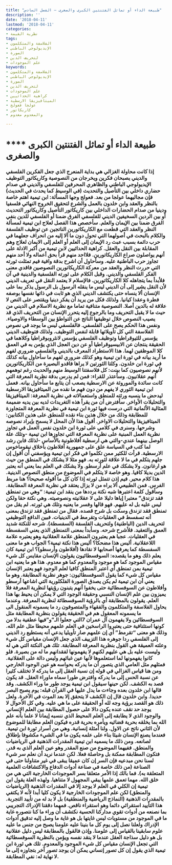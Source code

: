 ```yaml
---
title: "طبيعة الداء أو تماثل الفتنتين الكبرى والصغرى – الفصل السادس"
description: ''
date: '2018-04-11'
lastmod: '2018-04-11'
categories:
- نظرية القيمة
tags:
- الفلاسفة والمتكلمون
- الإيديولوجي الباطني
- الصورة
- لتحريف الدين
- علم الموجودات
keywords:
- الفلاسفة والمتكلمون
- الإيديولوجي الباطني
- الصورة
- لتحريف الدين
- علم الموجودات
- كراهية الحداثيين
- الميتافيزيقا الارسطية
- عولجا فعولج
- كاريكاتور
- والمعدوم معدوم

---
```

# **** **طبيعة الداء** **أو تماثل الفتنتين الكبرى والصغرى**

### إذا كانت محاولة الغزالي هي بداية المنعرج الذي جعل الفكرين الفلسفي والديني يصبحان فكرين ويخرجان من النصوصية وكاريكاتور التوظيف الإيديولوجي الباطني والظاهري المحرفين للفلسفي والديني في صدام حضاري داخلي بين التأصيل والتحديث (في الوسيط كما يحدث في الحديث) فإن مجاليهما عولجا من بعد. فعولج وجها المسألة: ابن تيمية اهتم خاصة بالنظر والعقد وابن خلدون بالعمل والشرع لتحقيق الخروج النهائي فلسفيا ودينيا من صدام الحضارات الداخلي بين كاريكاتور التأصيل وكاريكاتور التحديث أو بين الردين السخيفين الديني للفلسفي الفرق ضمنا أو الفلسفي للدين بنفي الفرق ضمنا بين الإيمان والعلم. سأخصص هذا الفصل لعلاج ابن تيمية لمسألة النظر والعقد التي قطعت مع الكاريكاتورين الناتجين عن توظيف الفلسفة والكلام بالبحث في أصولهما التي تحول دون ما آلا إليه من انحراف جعلهما في حرب دائمة بسبب عبث رد الإيمان إلى العلم أو العلم إلى الايمان لعلاج وهم المقابلة بين النقل والعقل. كراهية الحداثيين لابن تيمية من أكبر الادلة على أنهم يواصلون صراع الكاريكاتورين. فلااحد منهم قرأ بحق أعماله ولا أحد منهم تجاوز حرب الباطنية عليه. وسأحاول أن اشرح بدقة وافية فيم تمثلت ثورته التي حررت النظر والعقد من معركة الكاريكاتورين النصوصين فاقدي معنى الفكر الفلسفي والديني. وقبل الكلام على ثورته الفلسفية والدينية في آن فلأبدأ بما يتجاهله كلا الكاريكاتورين. فالإسلام لا يعتمد النقل في تعريف الديني لأن النقل يشير إلى أن الديني ليس ما ينقله الرسول بل الرسول يذكر بما على الإنسان ألا ينساه حتى يكتشف الديني الذي هو ثابت في ذاتها نفسها بوصفه فطرة وعقدا كيانيا. ولذلك فكل من يريد أن يفكر دينيا ويقتصر على النص لا علاقة له بالدين أصلا. النصوصية متنافية تماما مع نظرية الاسلام في الديني من حيث ما لا يقبل التحريف وما بالرجوع إليه يتحرر الإنسان من التحريف الذي قد يصيب النصوص خلال توظيفها الناتج عن التواطؤ بين الوسطاء والاوصياء. ونفس هذا الحكم يصح على الفلسفي. فالفلسفي ليس ما يوجد في نصوص الفلاسفة التي كل تأويلاتها قابلة لنفس التوظيف. ولذلك فتوظيف الديني يؤسس للثيوقراطيا وتوظيف الفلسفي يؤسس لانثروبوقراطيا وكلاهما في الحقيقة ينتجان عن الابيسيوقراطيا أو عن دين العجل الذي يؤمن به في العمق كلا الموظفين لهما. هذا الاستطراد المعرف بالديني والفلسفي ضروري لفهم ما أريد بيانه في ثورة ابن تيمية وهو كذلك ضروري لفهم ما سأحاول بيانه كذلك في ثورة ابن خلدون. وكلتا الثورتين لا يراها فاقدو البصيرة من الكاريكاتورين لأنهم نصوصيون كما بينت: كل فلاسفتنا الوسيط منهم والحديث رغم توهمهم أنهم عقلانيون. وسأعتذر للقراء: فمن لم يدرس بدقة نظرية المعرفة التي كانت سائدة والموروثة عن الارسطية يصعب أن يتابع ما سأحاول بيانه. فعمل ابن تيمية الثوري لا يفهم من دون فهم ما نقده من الميتافيزيقا الارسطية ليدحض ما ينسبه ورثته للمنطق واستعمالاته في نظرية المعرفة: الميتافيزيقا والتحليلات الأواخر. سأفترض أن من يقرأ هذه التغريدات لديه بين يديه ضميمة المثالية الألمانية التي درست فيها ثورة ابن تيمية في نظرية المعرفة المتجاوزة للمطابقة وذلك من خلال هذين بناء نقده للمنطق على هذين الكتابين: الميتافيزيقا والتحليلات الاواخر. أقول هذا لأن المحل لا يسمح بإيراد نصوصه وشرحها. وسنرى في كلامي على ثورة ابن خلدون نفس العمل في تجاوز نظرية العمل المبنية على نظرية المعرفة التي تجاوزها ابن تيمية -وتلك علة الوصل بينهما عندي-والتي هي ارسطية أفلاطونية بالأساس -لذلك فابن رشد لما كتب في السياسة علق على جمهورية أفلاطون بأخلاق نيقوماخوس الارسطية. قرأت للكثير ممن تكلموا في فكر ابن تيمية ويؤسفني أن أقول إن جلهم يتكلم في ما لا علاقة لثورته به. فهو مثلا لا يشكك في المنطق من حيث هو ارغانون. ولا يشكك في علم أرسطو. ولا يشكك في العلم بما يعني أنه يعتبر الدين بديلا كافيا. وهو خاصة لا يتكلم في الموضوع من منطق النصوص الدينية. هذا كلام محير. فيم إذن تتمثل ثورته إذا كان كل ما أقوله صحيحا؟ هنا مربط الفرس. فمن الطبيعي ألا يراه من لا يزال يعتقد في نظرية المعرفة المطابقة. وسأقول كلمة اعتبرها شبه نكتة يرددها من ينقد ابن تيمية: “وهي من تمنطق فقد تزندق” معتبرا إياها دليلا على لا عقلانيته ونصوصيته. وهي نكتة حقا ولكن ليس عليه بل له عليهم. فهو قالها وفسر ما يعنيه وتلك هي ثورته. لم يقل من تمنطق فقد تزندق وسكت بل شرح قصده. فقال من تمنطق فقد تزندق بمعنى أنه تسفسط في العقليات وتقرمط في الدينيات. فبين الدافع التوظيفي لتحريف الدين (الباطنية) ولتحريف الفلسفة (السفسطة). شرحه للنكتة شديد العمق والتعقيد. فلأشرح شرحه. وسأبدأ بمعنى التمنطق الذي يعني السفسطة في العقليات. عجبا هم يعتبرون المنطق علامة العقلانية وهو يعتبره علامة اللاعقلانية. أليس هذا مضحكا؟ أليس هذا نكتة تيمية؟ الجواب هو ما معنى السفسطة كما يعرفها أصحابها لا نقادها (أفلاطون وأرسطو)؟ ابن تيمية كان يعلم ذلك وهو ما يقصده: السوفسطائيون يقولون الإنسان مقايس كل شيء مقياس الموجود كما هو موجود والمعدوم كما هو معدوم. هذا هو ما يعنيه ابن تيمية بمن تمنطق أي اعتبر المنطق كافيا لعلم الوجود فهو يعتبر الإنسان مقياس كل شيء كما يقول السوفسطائيون: جوهر نظرية المطابقة. وهو ما يعني أن ابن تيمية لم يكن يصدق الصورة الفلكلورية التي اشاعها أرسطو وأفلاطون عن السوفسطائية حتى يخفوا أنهم يتبنون رؤيتها لنظرية المعرفة فلا يميزون بين علم الإنسان النسبي وحقيقة الوجود التي لا يمكن أن يحيط بها هذا العلم. يقولون بالمطابقة أي بالرؤية السوفسطائة لنظرية المعرفة. وعندما يحاول الفلاسفة والمتكلمون والفقهاء والمتصوفون رد ما يسمونه المنقول الى ما يسمونه المعقول هم في الحقيقة يقولون بنظرية المطابقة مثل السوفسطائين ولا يفهمون آل عمران 7التي جعلوا الـ”و”فيها عطفية بدلا من كونها استئنافية حتى يعتبروا الراسخين في العلم علمهم محيطا مثل علم الله. وذلك هو معنى “تقرمط” أي إن علمهم صار تأويليا يدعي أنه يستطيع رد الديني إلى الفلسفي ردا جوهره هذا التزييف الذي جعل الإنسان مقياس كل شيء وعلته العميقة هي القول بنظرية المعرفة المطابقة. تلك هي النكتة التي هي له وليست عليه بل هي عليهم لكنهم لا يفهمونها لفقدانهم ما له من بصيرة. فلو كانوا يفهمونها لما استعلموها لأنها عين غبائهم وليس دالة على العقلانية. فمثلهم مثل العامي الذي يتصور أن ما يدركه بحواسه هو عين الوجود الخارجي ومن هنا قياس الغزالي في قوله إن نسبة العقل إلى ما يدركه لا تختلف كثيرا عن نسبة الحس إلى ما يدركه وافترض طورا سماه ماوراء العقل. قد يكون قصد به الكشف. لكن حينها سيقول ابن تيمية يوجد طور ما وراء الكشف. وقد قالها ابن خلدون بعده وجاءت ما يدل عليها في القرآن قبله: يوم يصبح البصر حديدا. وابن خلدون قال إن الكشف لا يتحقق إلا بعد الموت في الآخرة. ولعل ذلك هو القصد برؤية وجه لله أو الحقيقة على ما هي عليه. وفي كل الأحوال لا يوجد حد نقف عنده يكون دالا على حصول المطابقة بين العلم الإنساني والوجود الذي لا يطابقه إلى العلم المحيط الذي ننسبه إيمانا لا علما بأنه علم الله بما يخلقه بحرية قضائيه ويأمره بحرية قدره فيكون العلم مطابقا للموضوع لأن الثاني ناتج عن الاول. ولنا أمثلة إنسانية. وهي من أسرار ثورة ابن تيمية. فعندما يصنع الإنسان شيئا بناء على علمه يكون ما في الشيء مكشوفا بإطلاق لصانعه. ومن ذلك ما يسميه ابن تيمية المقدرات الذهنية في الرياضيات والمنطق. ففيهما الموضوع من صنع المقدر وهو عين العلم الذي به قدر. فتكون المطابقة ممكنة بل وحاصلة فعلا. لكن عندما نريد أن نعلم سر شيء لسنا نحن مبدعيه فإن السر إن كان عميقا يبقى في غير متناولنا حتى في الصناعة (من ذلك خاصة في صناعة أدوات الدفاع والاكتشافات العلمية المتعلقة به). فما بالك إذا الأمر متعلقا بسر الموجودات الخارجية التي هي من خلق الله. مهما تعمق علمها يبقي المجهول لا متناهيا. ولهذه العلة يقول ابن تيمية إن الكلي في العلم لا يوجد إلا في المقدرات الذهنية (الرياضيات والمنطق) لكن علم الموجودات الخارجية لا يكون كليا أبدا لأنه لا يكتفي بالمقدرات الذهنية (النماذج الرياضية والمنطقية) بل لا بد له من تأييد التجربة. هذا التأييد استقرائي دائما وهو استقراء ناقص. فمهما دققنا الإدراك التجريبي بما نصنعه من أدوات تقوي مداركنا الحسية نكتشف أن وراء ما كنا نتصوره غاية ما في الموجود من مستويات ليس غايتها بل هو غاية ما وصل إليه تدقيق أدوات الإدراك ولعلنا نصل إلى يوم كل ما بنينا عليه علومنا يصبح من جنس ما عليه علوم سابقينا بالقياس إلى علومنا. وإذن فالقول بالمطابقة ليس دليل عقلانية بل هو دليل سذاجة العقل عندما لا ينقد نفسه ويؤمن بالنظرية السوفسطائية التي تجعل الإنسان مقياس كل شيء الموجود والمعدوم. تلك هي ثورة ابن تيمية الذي يقول إن كل تصور إنساني يمكن أن يوجد تصور آخر بتجاوزه إلى ما لا نهاية له: نفي المطابقة.

###